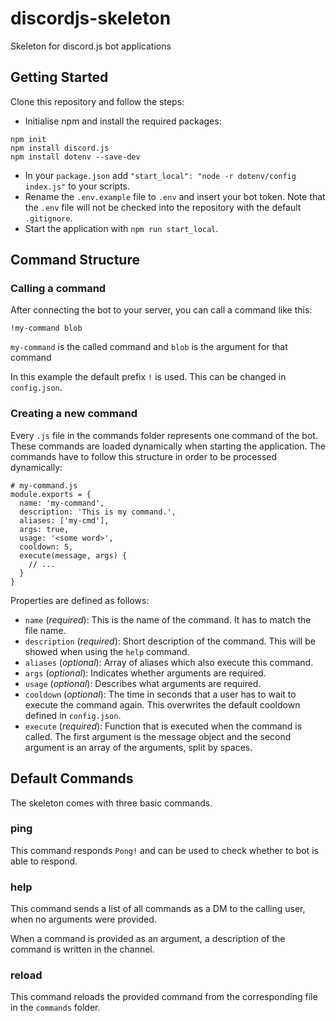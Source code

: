 # discordjs-skeleton
Skeleton for discord.js bot applications

## Getting Started

Clone this repository and follow the steps:
* Initialise npm and install the required packages:
```
npm init
npm install discord.js
npm install dotenv --save-dev
```
* In your `package.json` add `"start_local": "node -r dotenv/config index.js"` to your scripts.
* Rename the `.env.example` file to `.env` and insert your bot token.
  Note that the `.env` file will not be checked into the repository with the default `.gitignore`.
* Start the application with `npm run start_local`.


## Command Structure

### Calling a command

After connecting the bot to your server, you can call a command like this:

```
!my-command blob

```
`my-command` is the called command and `blob` is the argument for that command

In this example the default prefix `!` is used. This can be changed in `config.json`.

### Creating a new command

Every `.js` file in the commands folder represents one command of the bot.
These commands are loaded dynamically when starting the application.
The commands have to follow this structure in order to be processed dynamically:
```
# my-command.js
module.exports = {
  name: 'my-command',
  description: 'This is my command.',
  aliases: ['my-cmd'],
  args: true,
  usage: '<some word>',
  cooldown: 5,
  execute(message, args) {
    // ...
  }
}
```
Properties are defined as follows:
* `name` (*required*): This is the name of the command. It has to match the file name.
* `description` (*required*): Short description of the command. This will be showed when using the `help` command.
* `aliases` (*optional*): Array of aliases which also execute this command.
* `args` (*optional*): Indicates whether arguments are required.
* `usage` (*optional*): Describes what arguments are required.
* `cooldown` (*optional*): The time in seconds that a user has to wait to execute the command again.
  This overwrites the default cooldown defined in `config.json`.
* `execute` (*required*): Function that is executed when the command is called. The first argument is the message object
  and the second argument is an array of the arguments, split by spaces.
  
## Default Commands

The skeleton comes with three basic commands.

### ping

This command responds `Pong!` and can be used to check whether to bot is able to respond.

### help

This command sends a list of all commands as a DM to the calling user, when no arguments were provided.

When a command is provided as an argument, a description of the command is written in the channel.

### reload

This command reloads the provided command from the corresponding file in the `commands` folder.
